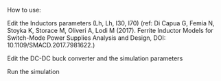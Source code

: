 How to use:

Edit the Inductors parameters (Lh, Lh, I30, I70) (ref: Di Capua G, Femia N, Stoyka K, Storace M, Oliveri A, Lodi M (2017). Ferrite Inductor Models for Switch-Mode Power Supplies Analysis and Design, DOI: 10.1109/SMACD.2017.7981622.)

Edit the DC-DC buck converter and the simulation parameters 

Run the simulation
